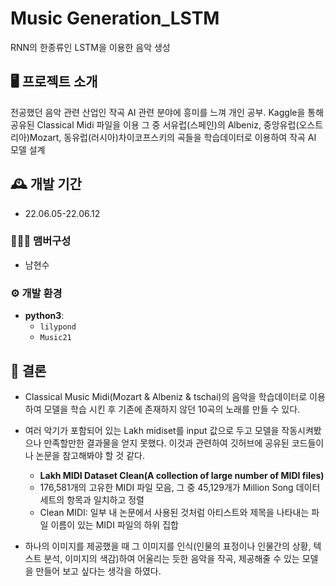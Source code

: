 # Music Generation_LSTM
RNN의 한종류인 LSTM을 이용한 음악 생성 


## 🖥️ 프로젝트 소개
전공했던 음악 관련 산업인 작곡 AI 관련 분야에 흥미를 느껴 개인 공부.
Kaggle을 통해 공유된 Classical Midi 파일을 이용
그 중 서유럽(스페인)의 Albeniz, 중앙유럽(오스트리아)Mozart, 동유럽(러시아)차이코프스키의 곡들을 학습데이터로 이용하여 작곡 AI 모델 설계
<br>

## 🕰️ 개발 기간
* 22.06.05-22.06.12

### 🧑‍🤝‍🧑 맴버구성
- 남현수

### ⚙️ 개발 환경
- **python3**:
    - `lilypond`
    - `Music21`

## 📌 결론
- Classical Music Midi(Mozart & Albeniz & tschai)의 음악을 학습데이터로 이용하여 모델을 학습 시킨 후 기존에 존재하지 않던 10곡의 노래를 만들 수 있다. 

- 여러 악기가 포함되어 있는 Lakh midiset를 input 값으로 두고 모델을 작동시켜봤으나 만족할만한 결과물을 얻지 못했다. 이것과 관련하여 깃허브에 공유된 코드들이나 논문을 참고해봐야 할 것 같다.
    - **Lakh MIDI Dataset Clean(A collection of large number of MIDI files)**
    - 176,581개의 고유한 MIDI 파일 모음, 그 중 45,129개가 Million Song 데이터 세트의 항목과 일치하고 정렬
    - Clean MIDI: 일부 내 논문에서 사용된 것처럼 아티스트와 제목을 나타내는 파일 이름이 있는 MIDI 파일의 하위 집합

- 하나의 이미지를 제공했을 때 그 이미지를 인식(인물의 표정이나 인물간의 상황, 텍스트 분석, 이미지의 색감)하여 어울리는 듯한 음악을 작곡, 제공해줄 수 있는 모델을 만들어 보고 싶다는 생각을 하였다.